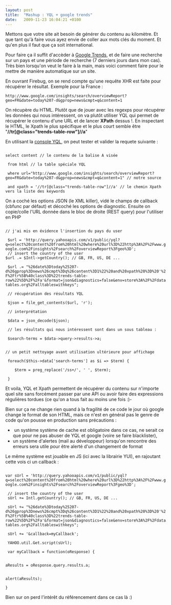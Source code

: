 ```yaml
---
layout: post
title:  "Mashup : YQL + google trends"
date:   2009-11-23 16:04:21 +0100
---
```

<p>Mettons que votre site ait besoin de générer du contenu au kilomètre. Et que tant qu&#39;à faire vous ayez envie de coller aux mots clés du moment. Et qu&#39;en plus il faut que ça soit international.</p>
<p>Pour faire ça il suffit d&#39;accèder à <a href="http://www.google.com/insights/search/">Google Trends</a>, et de faire une recherche sur un pays et une période de recherche (7 derniers jours dans mon cas). Très bien lorsqu&#39;on veut le faire à la main, mais voici comment faire pour le mettre de manière automatique sur un site.</p>
<p>En ouvrant Firebug, on se rend compte qu&#39;une requête XHR est faite pour récupérer le résultat. Exemple pour la France :</p>
<code>http://www.google.com/insights/search/overviewReport?geo=FR&amp;date=today%207-d&amp;gprop=news&amp;cmpt=q&amp;content=1</code>
<p>On récupère du HTML. Plutôt que de jouer avec les regexps pour récupérer les données qui nous intéressent, on va plutôt utiliser YQL qui permet de récupérer le contenu d&#39;une URL et de lancer <strong>XPath</strong> dessus !. En inspectant le HTML, le Xpath le plus spécifique et le plus court semble être &quot;<strong>//tr[@class=&quot;trends-table-row&quot;]//a</strong>&quot;</p>
<p>En utilisant la <a href="http://developer.yahoo.com/yql/console/?q=select%20*%20from%20search.siteexplorer.pages%20where%20query%3D%22http%3A%2F%2Fsearch.yahoo.com%22&amp;env=store://datatables.org/alltableswithkeys#h=select%20content%20from%20html%20where%20url%3D%22http%3A//www.google.com/insights/search/overviewReport%3Fgeo%3DFR%26date%3Dtoday%25207-d%26gprop%3Dnews%26cmpt%3Dq%26content%3D1%22%20and%20xpath%20%3D%20%27//tr%5B@class%3D%22trends-table-row%22%5D//a%27">console YQL</a>, on peut tester et valider la requete suivante :</p>
<code>
select content // le contenu de la balise A visée
<br /><span>&#0160;</span>from html // la table spéciale YQL
<br /><span>&#0160;</span>where url=&quot;http://www.google.com/insights/search/overviewReport?geo=FR&amp;date=today%207-d&amp;gprop=news&amp;cmpt=q&amp;content=1&quot; // notre source
<br /><span>&#0160;</span>and xpath = &#39;//tr[@class=&quot;trends-table-row&quot;]//a&#39; // le chemin Xpath vers la liste des keywords
</code>
<p>On a coché les options JSON (le XML killer), vidé le champs de callback (cbfunc par défaut) et décoché les options de diagnostic. Ensuite on copie/colle l&#39;URL donnée dans le bloc de droite (REST query) pour l&#39;utiliser en PHP</p>
<code>
// j&#39;ai mis en évidence l&#39;insertion du pays du user
<br /><span>&#0160;</span>$url = &#39;http://query.yahooapis.com/v1/public/yql?q=select%20content%20from%20html%20where%20url%3D%22http%3A%2F%2Fwww.google.com%2Finsights%2Fsearch%2FoverviewReport%3Fgeo%3D&#39;;<br /><span>&#0160;</span>// insert the country of the user
$url .= $Intl-&gt;getCountry(); // GB, FR, US, DE ...
<br /><span>&#0160;</span>$url .= &quot;%26date%3Dtoday%25207-d%26gprop%3Dnews%26cmpt%3Dq%26content%3D1%22%20and%20xpath%20%3D%20&#39;%2F%2Ftr%5B%40class%3D%22trends-table-row%22%5D%2F%2Fa&#39;&amp;format=json&amp;diagnostics=false&amp;env=store%3A%2F%2Fdatatables.org%2Falltableswithkeys&quot;;
<br /><span>&#0160;</span>// récupération des résultats YQL
<br /><span>&#0160;</span>$json = file_get_contents($url, &#39;r&#39;);
<br /><span>&#0160;</span>// interprétation
<br /><span>&#0160;</span>$data = json_decode($json);
<br /><span>&#0160;</span>// les résultats qui nous intéressent sont dans un sous tableau :
<br /><span>&#0160;</span>$search-terms = $data-&gt;query-&gt;results-&gt;a;
<br /><span>&#0160;</span>
// un petit nettoyage avant utilisation ultérieure pour affichage
<br /><span>&#0160;</span>foreach($this-&gt;data[&#39;search-terms&#39;] as $i =&gt; $term) {
<br />&#0160;&#0160;&#0160;&#0160;$term = preg_replace(&#39;/ss+/&#39;, &#39; &#39;, $term);
<br /><span>&#0160;</span>}
</code>
<p>Et voila, YQL et Xpath permettent de récupérer du contenu sur n&#39;importe quel site sans forcément passer par une API ou avoir faire des expressions régulières tordues (ce qu&#39;on a tous fait au moins une fois :)-</p>
<p>Bien sur ça ne change rien quand à la fragilité de ce code le jour où google change le format de son HTML, mais ce n&#39;est en général pas le genre de code qu&#39;on pousse en production sans précautions :&#0160;</p>
<ul>
<li><span>&#0160;</span>un système système de cache est obligatoire dans ce cas, ne serait ce que pour ne pas abuser de YQL et google (voire se faire blacklister),&#0160;</li>
<li>un système d&#39;alertes (mail au développeur) lorsqu&#39;on rencontre des erreurs sera utile pour être alerté d&#39;un changement de format</li>
</ul>
<p>Le même système est jouable en JS (ici avec la librairie YUI), en rajoutant cette vois ci un callback :</p>
<code>
var sUrl = &#39;http://query.yahooapis.com/v1/public/yql?q=select%20content%20from%20html%20where%20url%3D%22http%3A%2F%2Fwww.google.com%2Finsights%2Fsearch%2FoverviewReport%3Fgeo%3D&#39;;
<br /><span>&#0160;</span>// insert the country of the user&#0160;<br /><span>&#0160;</span>sUrl += Intl.getCountry(); // GB, FR, US, DE ...
<br /><span>&#0160;</span>sUrl += &quot;%26date%3Dtoday%25207-d%26gprop%3Dnews%26cmpt%3Dq%26content%3D1%22%20and%20xpath%20%3D%20&#39;%2F%2Ftr%5B%40class%3D%22trends-table-row%22%5D%2F%2Fa&#39;&amp;format=json&amp;diagnostics=false&amp;env=store%3A%2F%2Fdatatables.org%2Falltableswithkeys&quot;;
<br /><span>&#0160;</span>sUrl += &#39;&amp;callback=myCallback&#39;;
<br /><span>&#0160;</span>YAHOO.util.Get.script(sUrl);
<br /><span>&#0160;</span>var myCallback = function(oResponse) {
<br /><span>&#0160;</span>
aResults = oResponse.query.results.a;
<br /><span>&#0160;</span>
alert(aResults);
<br />}</code><p><p>Bien sur on perd l&#39;intérêt du référencement dans ce cas là :)</p></p>
